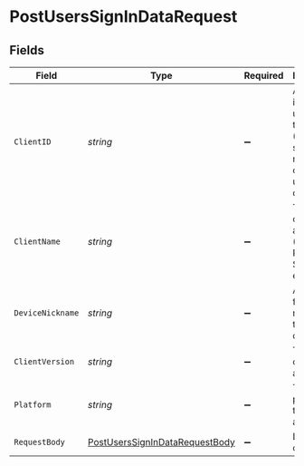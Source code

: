 # PostUsersSignInDataRequest


## Fields

| Field                                                                                      | Type                                                                                       | Required                                                                                   | Description                                                                                | Example                                                                                    |
| ------------------------------------------------------------------------------------------ | ------------------------------------------------------------------------------------------ | ------------------------------------------------------------------------------------------ | ------------------------------------------------------------------------------------------ | ------------------------------------------------------------------------------------------ |
| `ClientID`                                                                                 | *string*                                                                                   | :heavy_minus_sign:                                                                         | An opaque identifier unique to the client (UUID, serial number, or other unique device ID) | 3381b62b-9ab7-4e37-827b-203e9809eb58                                                       |
| `ClientName`                                                                               | *string*                                                                                   | :heavy_minus_sign:                                                                         | The name of the client application. (Plex Web, Plex Media Server, etc.)                    | Plex for Roku                                                                              |
| `DeviceNickname`                                                                           | *string*                                                                                   | :heavy_minus_sign:                                                                         | A relatively friendly name for the client device                                           | Roku 3                                                                                     |
| `ClientVersion`                                                                            | *string*                                                                                   | :heavy_minus_sign:                                                                         | The version of the client application.                                                     | 2.4.1                                                                                      |
| `Platform`                                                                                 | *string*                                                                                   | :heavy_minus_sign:                                                                         | The platform of the client application.                                                    | Roku                                                                                       |
| `RequestBody`                                                                              | [PostUsersSignInDataRequestBody](../../Models/Requests/PostUsersSignInDataRequestBody.md)  | :heavy_minus_sign:                                                                         | Login credentials                                                                          |                                                                                            |
